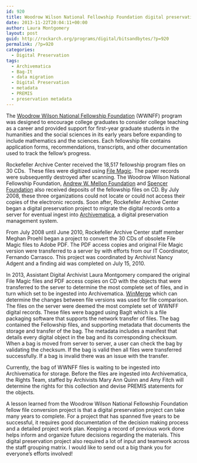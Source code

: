```yaml
---
id: 920
title: Woodrow Wilson National Fellowship Foundation digital preservation project
date: 2013-11-22T20:04:11+00:00
author: Laura Montgomery
layout: post
guid: http://rockarch.org/programs/digital/bitsandbytes/?p=920
permalink: /?p=920
categories:
  - Digital Preservation
tags:
  - Archivematica
  - Bag-It
  - data migration
  - Digital Preservation
  - metadata
  - PREMIS
  - preservation metadata
---
```

The [Woodrow Wilson National Fellowship Foundation](http://woodrow.org/ "Woodrow Wilson National Fellowship Foundation") (WWNFF) program was designed to encourage college graduates to consider college teaching as a career and provided support for first-year graduate students in the humanities and the social sciences in its early years before expanding to include mathematics and the sciences. Each fellowship file contains application forms, recommendations, transcripts, and other documentation used to track the fellow’s progress.

<!--more-->

Rockefeller Archive Center received the 18,517 fellowship program files on 30 CDs.  These files were digitized using [File Magic](http://www.trianglesolutions.com/files/filemagic.html "File Magic"). The paper records were subsequently destroyed after scanning. The Woodrow Wilson National Fellowship Foundation, [Andrew W. Mellon Foundation](http://www.mellon.org/ "Andrew W. Mellon Foundation") and [Spencer Foundation](http://www.spencer.org/ "Spencer Foundation") also received deposits of the fellowship files on CD. By July 2008, these three organizations could not locate or could not access their copies of the electronic records. Soon after, Rockefeller Archive Center began a digital preservation project to migrate the digital records onto a server for eventual ingest into [Archivematica](https://www.archivematica.org/wiki/Main_Page "Archivematica"), a digital preservation management system.

From July 2008 until June 2010, Rockefeller Archive Center staff member Meghan Proehl began a project to convert the 30 CDs of obsolete File Magic files to Adobe PDF. The PDF access copies and original File Magic version were transferred to a server by with efforts from our IT Coordinator, Fernando Carrasco. This project was coordinated by Archivist Nancy Adgent and a finding aid was completed on July 15, 2010.

In 2013, Assistant Digital Archivist Laura Montgomery compared the original File Magic files and PDF access copies on CD with the objects that were transferred to the server to determine the most complete set of files, and in turn which set to be ingested into Archivematica. [WinMerge](http://winmerge.org/ "WinMerge") which can determine the changes between file versions was used for file comparison. The files on the server were deemed the most complete set of WWNFF digital records. These files were bagged using BagIt which is a file packaging software that supports the network transfer of files. The bag contained the Fellowship files, and supporting metadata that documents the storage and transfer of the bag. The metadata includes a manifest that details every digital object in the bag and its corresponding checksum. When a bag is moved from server to server, a user can check the bag by validating the checksum. If the bag is valid then all files were transferred successfully. If a bag is invalid there was an issue with the transfer.

Currently, the bag of WWNFF files is waiting to be ingested into Archivematica for storage. Before the files are ingested into Archivematica, the Rights Team, staffed by Archivists Mary Ann Quinn and Amy Fitch will determine the rights for this collection and devise PREMIS statements for the objects.

A lesson learned from the Woodrow Wilson National Fellowship Foundation fellow file conversion project is that a digital preservation project can take many years to complete. For a project that has spanned five years to be successful, it requires good documentation of the decision making process and a detailed project work plan. Keeping a record of previous work done helps inform and organize future decisions regarding the materials. This digital preservation project also required a lot of input and teamwork across the staff grouping matrix. I would like to send out a big thank you for everyone’s efforts involved!